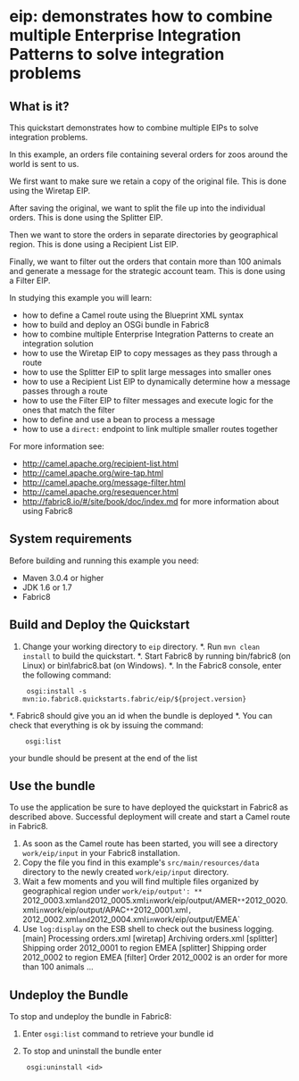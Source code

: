 eip: demonstrates how to combine multiple Enterprise Integration Patterns to solve integration problems
===================================

What is it?
-----------

This quickstart demonstrates how to combine multiple EIPs to solve integration problems.

In this example, an orders file containing several orders for zoos around the world is sent to us.

We first want to make sure we retain a copy of the original file. This is done using the Wiretap EIP.

After saving the original, we want to split the file up into the individual orders. This is done using the Splitter EIP.

Then we want to store the orders in separate directories by geographical region. This is done using a Recipient List EIP.

Finally, we want to filter out the orders that contain more than 100 animals and generate a message for the strategic account team. This is done using a Filter EIP.

In studying this example you will learn:

* how to define a Camel route using the Blueprint XML syntax
* how to build and deploy an OSGi bundle in Fabric8
* how to combine multiple Enterprise Integration Patterns to create an integration solution
* how to use the Wiretap EIP to copy messages as they pass through a route
* how to use the Splitter EIP to split large messages into smaller ones
* how to use a Recipient List EIP to dynamically determine how a message passes through a route
* how to use the Filter EIP to filter messages and execute logic for the ones that match the filter
* how to define and use a bean to process a message
* how to use a `direct:` endpoint to link multiple smaller routes together


For more information see:

* http://camel.apache.org/recipient-list.html
* http://camel.apache.org/wire-tap.html
* http://camel.apache.org/message-filter.html
* http://camel.apache.org/resequencer.html
* http://fabric8.io/#/site/book/doc/index.md for more information about using Fabric8


System requirements
-------------------

Before building and running this example you need:

* Maven 3.0.4 or higher
* JDK 1.6 or 1.7
* Fabric8


Build and Deploy the Quickstart
-------------------------------

1. Change your working directory to `eip` directory.
*. Run `mvn clean install` to build the quickstart.
*. Start Fabric8 by running bin/fabric8 (on Linux) or bin\fabric8.bat (on Windows).
*. In the Fabric8 console, enter the following command:

        osgi:install -s mvn:io.fabric8.quickstarts.fabric/eip/${project.version}

*. Fabric8 should give you an id when the bundle is deployed
*. You can check that everything is ok by issuing  the command:

        osgi:list
   your bundle should be present at the end of the list


Use the bundle
--------------

To use the application be sure to have deployed the quickstart in Fabric8 as described above. Successful deployment will create and start a Camel route in Fabric8.

1. As soon as the Camel route has been started, you will see a directory `work/eip/input` in your Fabric8 installation.
2. Copy the file you find in this example's `src/main/resources/data` directory to the newly created `work/eip/input`
directory.
3. Wait a few moments and you will find multiple files organized by geographical region under `work/eip/output':
** `2012_0003.xml` and `2012_0005.xml` in `work/eip/output/AMER`
** `2012_0020.xml` in `work/eip/output/APAC`
** `2012_0001.xml`, `2012_0002.xml` and `2012_0004.xml` in `work/eip/output/EMEA`
4. Use `log:display` on the ESB shell to check out the business logging.
        [main]    Processing orders.xml
        [wiretap]  Archiving orders.xml
        [splitter] Shipping order 2012_0001 to region EMEA
        [splitter] Shipping order 2012_0002 to region EMEA
        [filter]   Order 2012_0002 is an order for more than 100 animals
        ...

Undeploy the Bundle
-------------------

To stop and undeploy the bundle in Fabric8:

1. Enter `osgi:list` command to retrieve your bundle id
2. To stop and uninstall the bundle enter

        osgi:uninstall <id>
 

